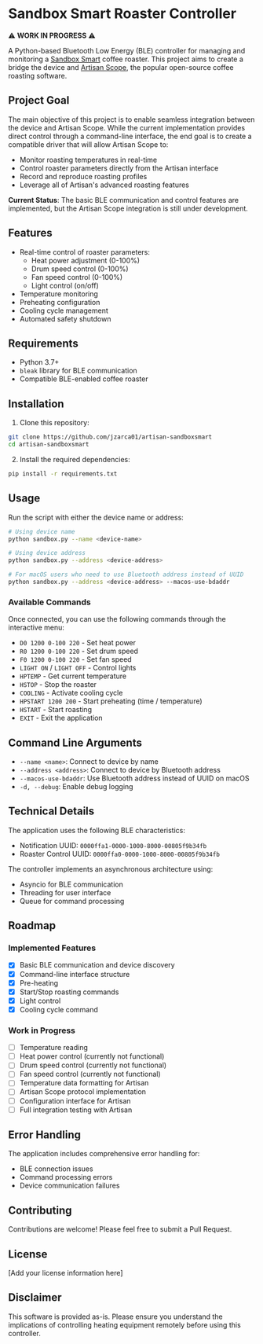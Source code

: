 # Sandbox Smart Roaster Controller

⚠️ **WORK IN PROGRESS** ⚠️

A Python-based Bluetooth Low Energy (BLE) controller for managing and monitoring a [Sandbox Smart](https://www.sandboxsmart.com) coffee roaster. This project aims to create a bridge the device and [Artisan Scope](https://artisan-scope.org/), the popular open-source coffee roasting software.

## Project Goal

The main objective of this project is to enable seamless integration between the device and Artisan Scope. While the current implementation provides direct control through a command-line interface, the end goal is to create a compatible driver that will allow Artisan Scope to:

- Monitor roasting temperatures in real-time
- Control roaster parameters directly from the Artisan interface
- Record and reproduce roasting profiles
- Leverage all of Artisan's advanced roasting features

**Current Status**: The basic BLE communication and control features are implemented, but the Artisan Scope integration is still under development.

## Features

- Real-time control of roaster parameters:
  - Heat power adjustment (0-100%)
  - Drum speed control (0-100%)
  - Fan speed control (0-100%)
  - Light control (on/off)
- Temperature monitoring
- Preheating configuration
- Cooling cycle management
- Automated safety shutdown

## Requirements

- Python 3.7+
- `bleak` library for BLE communication
- Compatible BLE-enabled coffee roaster

## Installation

1. Clone this repository:
```bash
git clone https://github.com/jzarca01/artisan-sandboxsmart
cd artisan-sandboxsmart
```

2. Install the required dependencies:
```bash
pip install -r requirements.txt
```

## Usage

Run the script with either the device name or address:

```bash
# Using device name
python sandbox.py --name <device-name>

# Using device address
python sandbox.py --address <device-address>

# For macOS users who need to use Bluetooth address instead of UUID
python sandbox.py --address <device-address> --macos-use-bdaddr
```

### Available Commands

Once connected, you can use the following commands through the interactive menu:

- `D0 1200 0-100 220` - Set heat power
- `R0 1200 0-100 220` - Set drum speed
- `F0 1200 0-100 220` - Set fan speed
- `LIGHT ON` / `LIGHT OFF` - Control lights
- `HPTEMP` - Get current temperature
- `HSTOP` - Stop the roaster
- `COOLING` - Activate cooling cycle
- `HPSTART 1200 200` - Start preheating (time / temperature)
- `HSTART` - Start roasting
- `EXIT` - Exit the application

## Command Line Arguments

- `--name <name>`: Connect to device by name
- `--address <address>`: Connect to device by Bluetooth address
- `--macos-use-bdaddr`: Use Bluetooth address instead of UUID on macOS
- `-d, --debug`: Enable debug logging

## Technical Details

The application uses the following BLE characteristics:
- Notification UUID: `0000ffa1-0000-1000-8000-00805f9b34fb`
- Roaster Control UUID: `0000ffa0-0000-1000-8000-00805f9b34fb`

The controller implements an asynchronous architecture using:
- Asyncio for BLE communication
- Threading for user interface
- Queue for command processing

## Roadmap

### Implemented Features
- [x] Basic BLE communication and device discovery
- [x] Command-line interface structure
- [x] Pre-heating
- [x] Start/Stop roasting commands
- [x] Light control
- [x] Cooling cycle command

### Work in Progress
- [ ] Temperature reading
- [ ] Heat power control (currently not functional)
- [ ] Drum speed control (currently not functional)
- [ ] Fan speed control (currently not functional)
- [ ] Temperature data formatting for Artisan
- [ ] Artisan Scope protocol implementation
- [ ] Configuration interface for Artisan
- [ ] Full integration testing with Artisan

## Error Handling

The application includes comprehensive error handling for:
- BLE connection issues
- Command processing errors
- Device communication failures

## Contributing

Contributions are welcome! Please feel free to submit a Pull Request.

## License

[Add your license information here]

## Disclaimer

This software is provided as-is. Please ensure you understand the implications of controlling heating equipment remotely before using this controller.